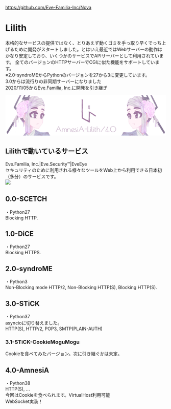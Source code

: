 https://github.com/Eve-Familia-Inc/Nova
# Lilith
本格的なサービスの提供ではなく、とりあえず動くゴミを手っ取り早くでっち上げるために開発がスタートしました。とはいえ最近ではWebサーバーの動作はかなり安定しており、いくつかのサービスでAPIサーバーとして利用されています。
全てのバージョンのHTTPサーバーでCGIに似た機能をサポートしています。  
※2.0-syndroMEからPythonのバージョンを27から3に変更しています。  
3.0からは流行りの非同期サーバーになりました  
2020/11/05からEve.Familia, Inc.に開発を引き継ぎ  

<img src="https://raw.githubusercontent.com/ibuninngu/Lilith/master/4.0-AmnesiA/Files/Web/l4header.png">
  
## Lilithで動いているサービス
Eve.Familia, Inc.|Eve.Security™|EveEye  
セキュリティのために利用される様々なツールをWeb上から利用できる日本初（多分）のサービスです。  
<a href="https://eye.eve.ninja">
<img src="https://www.eve.familia.inc/img/eve_eye.png">
</a>
  
## 0.0-SCETCH
・Python27  
Blocking HTTP.

## 1.0-DiCE
・Python27  
Blocking HTTPS.

## 2.0-syndroME
・Python3  
Non-Blocking mode HTTP/2, Non-Blocking HTTP(S), Blocking HTTP(S).

## 3.0-STiCK
・Python37  
asyncioに切り替えました。  
HTTP(S), HTTP/2, POP3, SMTP(PLAIN-AUTH)
### 3.1-STiCK-CookieMoguMogu
Cookieを食べてみたバージョン。次に引き継ぐかは未定。

## 4.0-AmnesiA
・Python38  
HTTP(S), ...  
今回はCookieを食べられます。VirtualHost利用可能  
WebSocket実装！
